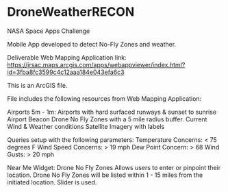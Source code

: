 # DroneWeatherRECON
NASA Space Apps Challenge

Mobile App developed to detect No-Fly Zones and weather.

Deliverable Web Mapping Application link: https://jrsac.maps.arcgis.com/apps/webappviewer/index.html?id=3fba8fc3599c4c12aaa184e043efa6c3

This is an ArcGIS file. 

File includes the following resources from Web Mapping Application:

Airports 5m - 1m: Airports with hard surfaced runways & sunset to sunrise Airport Beacon
Drone No Fly Zones with a 5 mile radius buffer.
Current Wind & Weather conditions
Satellite Imagery with labels

Queries setup with the following parameters:
Temperature Concerns: < 75 degrees F
Wind Speed Concerns: > 19 mph
Dew Point Concern: > 68 
Wind Gusts: > 20 mph

Near Me Widget: Drone No Fly Zones
Allows users to enter or pinpoint their location.
Drone No Fly Zones will be listed within 1 - 15 miles from the initiated location. Slider is used.

